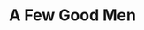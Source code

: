 ---
title: A Few Good Men
year: 2004
opening_date: 2004-01-16
closing_date: 2004-01-31
layout: productions
image:
image_caption:
image_credit:
playbill: 
category: 
Theatre: Theatre Jacksonville
Venue: Little Theatre
cast:
  Lance Cpl. Harold W. Dawson: Amir Abdullah
  PFC Louden Downey: Gerald Liles
  LTJG Sam Weinberg: Matt Burke
  LTJG Daniel A. Kaffee: Warren Skeels
  Lt. Comdr. Joanne Galloway: Juniper Berolzheimer
  Capt. Isaac Whitaker: Glenn Gaynon
  Lt. Col. Matthew A. Markinson: Jon Brenan
  PFC William T. Santiago: David Khosrowzadeh
  Col. Nathan Jessep: Mark Lambert
  Lt. Jonathan J. Kendrick: David Gile
  Capt. Jack Ross: Michael Bahar
  Cpl. Jeffrey O. Howard: Blain Highland
  Col. Julius A. Randolph: Mark Wright
  Comdr. Walter Stone: Ned Price
  Marine, Sailor, MP, Lawyer: 
    - Davis Greene
    - Steven Kelly
    - Karl Rogers
    - Robert Woodward
crew:
  Artistic Director: Shirley Sacks
  Technical Direcor: Jeffery L. Wagoner
  Scenic Design: Kelly J. Wagoner
  Lighting Design: Jeffery L. Wagoner
  Costume Design: Joy Smith
  Properties:
    - Claudia Wright
    - Carole Ficheria
  Sound Design: Tommy Gomba
  Stage Manager:
    - Deborah L. Goldberg
    - Jessica Besecker
  Assistant Technical Director: Peter van Vliet
  Assistant Stage Manager:
    - Lauren Nordvig
    - Sara Crawford
    - Chris Farrell
    - Steven Kelly
  Light Board Operation: Gloria Pepe
  Sound Board Operator: Tommy Gomba
  Set Construction:
    - Peter van Vliet
    - Daniel Dungan
    - Kelly J. Wagoner
    - Gloria Pepe
    - Carole Ficheria
    - Laura Hutter
    - Emily Cabrera
    - Eric Lauder
orchestra:
external_links:
---